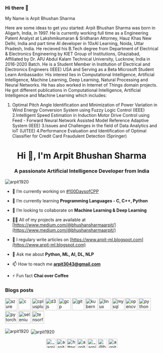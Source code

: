 ### Hi there 👋
My Name is Arpit Bhushan Sharma

Here are some ideas to get you started:
Arpit Bhushan Sharma was born in Aligarh, India, in 1997. He is currently working full time as a Engineering Patent Analyst at Lakshmikumaran & Sridharan Attorney, Hauz Khas New Delhi, India and part time AI developer in 10xAI Learning, Noida, Uttar Pradesh, India. He recieved his B.Tech degree from Department of Electrical & Electronics Engineering by KIET Group of Institutions, Ghaziabad, Affiliated by Dr. APJ Abdul Kalam Technical University, Lucknow, India in 2016-2020 Batch. He is a Student Member in Institution of Electrical and Electronics Engineers (IEEE) USA and Serving as a Beta Microsoft Student Learn Ambassador. His interest lies in Computational Intelligence, Artificial Intelligence, Machine Learning, Deep Learning, Natural Processing and Neural Networks. He has also worked in Internet of Things domain projects. 
He got different publications in Computational Intelligence, Artificial Intelligence and Machine Learning which includes:
1. Optimal Pitch Angle Identification and Minimization of Power Variation in Wind Energy Conversion System using Fuzzy Logic Control (IEEE)
2.Intelligent Speed Estimation in Induction Motor Drive Control using Feed - Forward Neural Network Assisted Model Reference Adaptive System (IEEE)
3.Issues and Challenges in the field of Data Analytics and IoT (IJITEE)
4.Performance Evaluation and Identification of Optimal Classifier for Credit Card Fraudulent Detection (Springer)

<h1 align="center">Hi 👋, I'm Arpit Bhushan Sharma</h1>
<h3 align="center">A passionate Artificial Intelligence Developer from India</h3>

<p align="left"> <img src="https://komarev.com/ghpvc/?username=arpit1920" alt="arpit1920" /> </p>

- 🔭 I’m currently working on [#100DaysofCPP](https://github.com/arpit1920/100-days-of-Cpp)

- 🌱 I’m currently learning **Programming Languages - C, C++, Python**

- 👯 I’m looking to collaborate on **Machine Learning & Deep Learning**

- 👨‍💻 All of my projects are available at [https://www.medium.com/@bhushansharmaarpit/](https://www.medium.com/@bhushansharmaarpit/)

- 📝 I regulary write articles on [https://www.arpit-ml.blogspot.com](https://www.arpit-ml.blogspot.com)

- 💬 Ask me about **Python, ML, AI, DL, NLP**

- 📫 How to reach me **arpit3043@gmail.com**

- ⚡ Fun fact **Chai over Coffee**

### Blogs posts
<!-- BLOG-POST-LIST:START -->
<!-- BLOG-POST-LIST:END -->

<p align="left"><img src="https://www.vectorlogo.zone/logos/microsoft_azure/microsoft_azure-icon.svg" alt="azure" width="40" height="40"/> <img src="https://devicons.github.io/devicon/devicon.git/icons/c/c-original.svg" alt="c" width="40" height="40"/> <img src="https://devicons.github.io/devicon/devicon.git/icons/cplusplus/cplusplus-original.svg" alt="cplusplus" width="40" height="40"/> <img src="https://devicons.github.io/devicon/devicon.git/icons/d3js/d3js-original.svg" alt="d3js" width="40" height="40"/> <img src="https://www.vectorlogo.zone/logos/google_cloud/google_cloud-icon.svg" alt="gcp" width="40" height="40"/> <img src="https://www.vectorlogo.zone/logos/git-scm/git-scm-icon.svg" alt="git" width="40" height="40"/> <img src="https://www.vectorlogo.zone/logos/kubernetes/kubernetes-icon.svg" alt="kubernetes" width="40" height="40"/> <img src="https://devicons.github.io/devicon/devicon.git/icons/linux/linux-original.svg" alt="linux" width="40" height="40"/> <img src="https://devicons.github.io/devicon/devicon.git/icons/mysql/mysql-original-wordmark.svg" alt="mysql" width="40" height="40"/> <img src="https://www.vectorlogo.zone/logos/opencv/opencv-icon.svg" alt="opencv" width="40" height="40"/> <img src="https://devicons.github.io/devicon/devicon.git/icons/python/python-original.svg" alt="python" width="40" height="40"/> <img src="https://www.vectorlogo.zone/logos/pytorch/pytorch-icon.svg" alt="pytorch" width="40" height="40"/> <img src="https://raw.githubusercontent.com/detain/svg-logos/780f25886640cef088af994181646db2f6b1a3f8/svg/selenium-logo.svg" alt="selenium" width="40" height="40"/> <img src="https://www.vectorlogo.zone/logos/tensorflow/tensorflow-icon.svg" alt="tensorflow" width="40" height="40"/></p>

<p><img align="left" src="https://github-readme-stats.vercel.app/api/top-langs/?username=arpit1920&layout=compact" alt="arpit1920" /></p>

<p>&nbsp;<img align="center" src="https://github-readme-stats.vercel.app/api?username=arpit1920&show_icons=true" alt="arpit1920" /></p>

<p align="center">
<a href="https://twitter.com/_arpit_bhushan_" target="blank"><img align="center" src="https://cdn.jsdelivr.net/npm/simple-icons@3.0.1/icons/twitter.svg" alt="_arpit_bhushan_" height="30" width="30" /></a>
<a href="https://linkedin.com/in/arpit-bhushan-sharma-584b7a157" target="blank"><img align="center" src="https://cdn.jsdelivr.net/npm/simple-icons@3.0.1/icons/linkedin.svg" alt="arpit-bhushan-sharma-584b7a157" height="30" width="30" /></a>
<a href="https://stackoverflow.com/users/https://stackoverflow.com/users/12340316/arpit-sharma" target="blank"><img align="center" src="https://cdn.jsdelivr.net/npm/simple-icons@3.0.1/icons/stackoverflow.svg" alt="https://stackoverflow.com/users/12340316/arpit-sharma" height="30" width="30" /></a>
<a href="https://kaggle.com/arpit3043" target="blank"><img align="center" src="https://cdn.jsdelivr.net/npm/simple-icons@3.0.1/icons/kaggle.svg" alt="arpit3043" height="30" width="30" /></a>
<a href="https://instagram.com/_arpit_bhushan" target="blank"><img align="center" src="https://cdn.jsdelivr.net/npm/simple-icons@3.0.1/icons/instagram.svg" alt="_arpit_bhushan" height="30" width="30" /></a>
<a href="https://medium.com/@bhushansharmaarpit" target="blank"><img align="center" src="https://cdn.jsdelivr.net/npm/simple-icons@3.0.1/icons/medium.svg" alt="@bhushansharmaarpit" height="30" width="30" /></a>
<a href="https://www.hackerrank.com/arpit3043" target="blank"><img align="center" src="https://cdn.jsdelivr.net/npm/simple-icons@3.0.1/icons/hackerrank.svg" alt="arpit3043" height="30" width="30" /></a>
</p>
